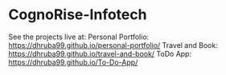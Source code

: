 # CognoRise-Infotech

See the projects live at:
Personal Portfolio: https://dhruba99.github.io/personal-portfolio/
Travel and Book: https://dhruba99.github.io/travel-and-book/
ToDo App: https://dhruba99.github.io/To-Do-App/
